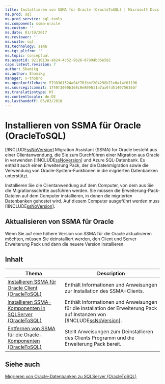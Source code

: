 ```yaml
---
title: Installieren von SSMA für Oracle (OracleToSQL) | Microsoft Docs
ms.prod: sql
ms.prod_service: sql-tools
ms.component: ssma-oracle
ms.custom: ''
ms.date: 01/19/2017
ms.reviewer: ''
ms.suite: sql
ms.technology: ssma
ms.tgt_pltfrm: ''
ms.topic: conceptual
ms.assetid: 9211013a-ab24-4c52-9b26-87994b35e502
caps.latest.revision: 7
author: Shamikg
ms.author: Shamikg
manager: v-thobro
ms.openlocfilehash: 5798301524a04f761bbf204298b71e0a14f0f196
ms.sourcegitcommit: 1740f3090b168c0e809611a7aa6fd514075616bf
ms.translationtype: MT
ms.contentlocale: de-DE
ms.lasthandoff: 05/03/2018
---
```

# <a name="installing-ssma--for-oracle-oracletosql"></a>Installieren von SSMA für Oracle (OracleToSQL)
[!INCLUDE[ssNoVersion](../../includes/ssnoversion_md.md)] Migration Assistant (SSMA) for Oracle besteht aus einer Clientanwendung, die Sie zum Durchführen einer Migration aus Oracle in verwenden [!INCLUDE[ssNoVersion](../../includes/ssnoversion_md.md)] und Azure SQL-Datenbank. Es enthält auch einen Erweiterung Pack, der die Datenmigration sowie die Verwendung von Oracle-System-Funktionen in die migrierten Datenbanken unterstützt.  
  
Installieren Sie die Clientanwendung auf dem Computer, von dem aus Sie die Migrationsschritte ausführen werden. Sie müssen die Erweiterung-Pack-Dateien auf dem Computer installieren, in denen die migrierten Datenbanken gehostet wird. Auf diesem Computer ausgeführt werden muss [!INCLUDE[ssNoVersion](../../includes/ssnoversion_md.md)].  
  
## <a name="upgrading-ssma-for-oracle"></a>Aktualisieren von SSMA für Oracle  
Wenn Sie auf eine höhere Version von SSMA für die Oracle aktualisieren möchten, müssen Sie deinstalliert werden, den Client und Server Erweiterung Pack und dann die neuere Version installieren.  
  
## <a name="contents"></a>Inhalt  
  
|Thema|Description|  
|---------|---------------|  
|[Installieren SSMA für Oracle Client &#40;OracleToSQL&#41;](../../ssma/oracle/installing-ssma-for-oracle-client-oracletosql.md)|Enthält Informationen und Anweisungen zur Installation des SSMA-Clients.|  
|[Installieren SSMA-Komponenten in SQLServer &#40;OracleToSQL&#41;](../../ssma/oracle/installing-ssma-components-on-sql-server-oracletosql.md)|Enthält Informationen und Anweisungen für die Installation der Erweiterung Pack auf Instanzen von [!INCLUDE[ssNoVersion](../../includes/ssnoversion_md.md)].|  
|[Entfernen von SSMA für die Oracle-Komponenten &#40;OracleToSQL&#41;](../../ssma/oracle/removing-ssma-for-oracle-components-oracletosql.md)|Stellt Anweisungen zum Deinstallieren des Clients Programm und die Erweiterung Pack bereit.|  
  
## <a name="see-also"></a>Siehe auch  
[Migrieren von Oracle-Datenbanken zu SQLServer &#40;OracleToSQL&#41;](../../ssma/oracle/migrating-oracle-databases-to-sql-server-oracletosql.md)  
  
